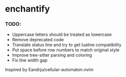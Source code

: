 # enchantify

### TODO:
- Uppercase letters should be treated as lowercase
- Remove deprecated code
- Translate status line and try to get lualine compatibility
- Put space before row numbers to match original style
- Improve tree-sitter parsing and coloring
- Fix line width gap

Inspired by Eandrju/cellular-automaton.nvim
